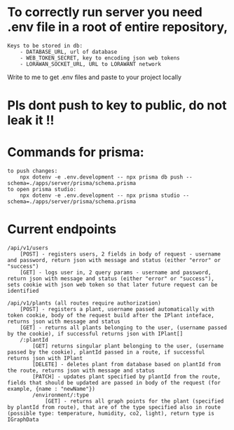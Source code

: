 # To correctly run server you need .env file in a root of entire repository, 
    Keys to be stored in db:
        - DATABASE_URL, url of database
        - WEB_TOKEN_SECRET, key to encoding json web tokens
        - LORAWAN_SOCKET_URL, URL to LORAWANT network

Write to me to get .env files and paste to your project locally
# Pls dont push to key to public, do not leak it !!

# Commands for prisma:
    to push changes:
        npx dotenv -e .env.development -- npx prisma db push --schema=./apps/server/prisma/schema.prisma
    to open prisma studio:
        npx dotenv -e .env.development -- npx prisma studio --schema=./apps/server/prisma/schema.prisma


# Current endpoints
    /api/v1/users
        [POST] - registers users, 2 fields in body of request - username and password, return json with message and status (either "error" or "success")
        [GET] - logs user in, 2 query params - username and password, return json with message and status (either "error" or "success"), sets cookie with json web token so that later future request can be identified

    /api/v1/plants (all routes require authorization)
        [POST] - registers a plant, username passed automatically with token cookie, body of the request build after the IPlant inteface, returns json with message and status 
        [GET] - returns all plants belonging to the user, (username passed by the cookie), if successful returns json with IPlant[] 
        /:plantId
            [GET] returns singular plant belonging to the user, (username passed by the cookie), plantId passed in a route, if successful returns json with IPlant 
            [DELETE] - deletes plant from database based on plantId from the route, returns json with message and status
            [PATCH] - updates plant specified by plantId from the route, fields that should be updated are passed in body of the request (for example, {name : "newName"})
            /environment/:type
                [GET] - returns all graph points for the plant (specified by plantId from route), that are of the type specified also in route (possible type: temperature, humidity, co2, light), return type is IGraphData
